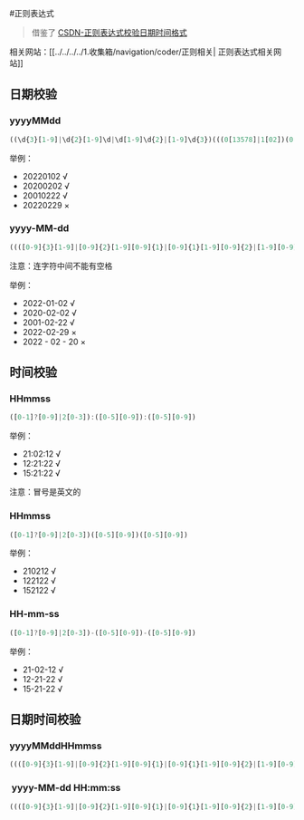 
#正则表达式 

> 借鉴了 [CSDN-正则表达式校验日期时间格式](https://blog.csdn.net/chuixue24/article/details/111352791)

相关网站：[[../../../../1.收集箱/navigation/coder/正则相关| 正则表达式相关网站]]

## 日期校验

### yyyyMMdd

```js
((\d{3}[1-9]|\d{2}[1-9]\d|\d[1-9]\d{2}|[1-9]\d{3})(((0[13578]|1[02])(0[1-9]|[12]\d|3[01]))|((0[469]|11)(0[1-9]|[12]\d|30))|(02(0[1-9]|[1]\d|2[0-8]))))|(((\d{2})(0[48]|[2468][048]|[13579][26])|((0[48]|[2468][048]|[3579][26])00))0229)
```

举例：
- 20220102 √
- 20200202 √
- 20010222 √
- 20220229 ×

### yyyy-MM-dd

```js
((([0-9]{3}[1-9]|[0-9]{2}[1-9][0-9]{1}|[0-9]{1}[1-9][0-9]{2}|[1-9][0-9]{3})-(((0[13578]|1[02])-(0[1-9]|[12][0-9]|3[01]))|((0[469]|11)-(0[1-9]|[12][0-9]|30))|(02-(0[1-9]|[1][0-9]|2[0-8]))))|((([0-9]{2})(0[48]|[2468][048]|[13579][26])|((0[48]|[2468][048]|[3579][26])00))-02-29))
```

注意：连字符中间不能有空格

举例：
- 2022-01-02 √
- 2020-02-02 √
- 2001-02-22 √
- 2022-02-29 ×
- 2022 - 02 - 20 ×

## 时间校验

### HHmmss

```js
([0-1]?[0-9]|2[0-3]):([0-5][0-9]):([0-5][0-9])
```

举例：
- 21:02:12 √
- 12:21:22 √
- 15:21:22 √

注意：冒号是英文的

### HHmmss

```js
([0-1]?[0-9]|2[0-3])([0-5][0-9])([0-5][0-9])
```

举例：
- 210212 √
- 122122 √
- 152122 √

### HH-mm-ss

```js
([0-1]?[0-9]|2[0-3])-([0-5][0-9])-([0-5][0-9])
```

举例：
- 21-02-12 √
- 12-21-22 √
- 15-21-22 √

## 日期时间校验

### yyyyMMddHHmmss

```js
((([0-9]{3}[1-9]|[0-9]{2}[1-9][0-9]{1}|[0-9]{1}[1-9][0-9]{2}|[1-9][0-9]{3})(((0[13578]|1[02])(0[1-9]|[12][0-9]|3[01]))|((0[469]|11)(0[1-9]|[12][0-9]|30))|(02(0[1-9]|[1][0-9]|2[0-8]))))|((([0-9]{2})(0[48]|[2468][048]|[13579][26])|((0[48]|[2468][048]|[3579][26])00))0229))([0-1]?[0-9]|2[0-3])([0-5][0-9])([0-5][0-9])

```

###  yyyy-MM-dd HH:mm:ss

```js
((([0-9]{3}[1-9]|[0-9]{2}[1-9][0-9]{1}|[0-9]{1}[1-9][0-9]{2}|[1-9][0-9]{3})-(((0[13578]|1[02])-(0[1-9]|[12][0-9]|3[01]))|((0[469]|11)-(0[1-9]|[12][0-9]|30))|(02-(0[1-9]|[1][0-9]|2[0-8]))))|((([0-9]{2})(0[48]|[2468][048]|[13579][26])|((0[48]|[2468][048]|[3579][26])00))-02-29))\\s+([0-1]?[0-9]|2[0-3]):([0-5][0-9]):([0-5][0-9])

```